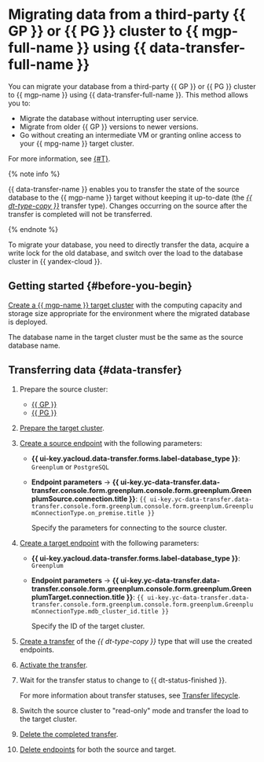 # Migrating data from a third-party {{ GP }} or {{ PG }} cluster to {{ mgp-full-name }} using {{ data-transfer-full-name }}


You can migrate your database from a third-party {{ GP }} or {{ PG }} cluster to {{ mgp-name }} using {{ data-transfer-full-name }}. This method allows you to:

* Migrate the database without interrupting user service.
* Migrate from older {{ GP }} versions to newer versions.
* Go without creating an intermediate VM or granting online access to your {{ mpg-name }} target cluster.

For more information, see [{#T}](../../../data-transfer/concepts/use-cases.md).

{% note info %}

{{ data-transfer-name }} enables you to transfer the state of the source database to the {{ mgp-name }} target without keeping it up-to-date (the [_{{ dt-type-copy }}_](../../../data-transfer/concepts/transfer-lifecycle.md#copy) transfer type). Changes occurring on the source after the transfer is completed will not be transferred.

{% endnote %}

To migrate your database, you need to directly transfer the data, acquire a write lock for the old database, and switch over the load to the database cluster in {{ yandex-cloud }}.

## Getting started {#before-you-begin}

[Create a {{ mgp-name }} target cluster](../../../managed-greenplum/operations/cluster-create.md) with the computing capacity and storage size appropriate for the environment where the migrated database is deployed.

The database name in the target cluster must be the same as the source database name.

## Transferring data {#data-transfer}

1. Prepare the source cluster:
   * [{{ GP }}](../../../data-transfer/operations/prepare.md#source-gp)
   * [{{ PG }}](../../../data-transfer/operations/prepare.md#source-pg)
1. [Prepare the target cluster](../../../data-transfer/operations/prepare.md#target-gp).
1. [Create a source endpoint](../../../data-transfer/operations/endpoint/index.md#create) with the following parameters:

   * **{{ ui-key.yacloud.data-transfer.forms.label-database_type }}**: `Greenplum` or `PostgreSQL`
   * **Endpoint parameters** → **{{ ui-key.yc-data-transfer.data-transfer.console.form.greenplum.console.form.greenplum.GreenplumSource.connection.title }}**: `{{ ui-key.yc-data-transfer.data-transfer.console.form.greenplum.console.form.greenplum.GreenplumConnectionType.on_premise.title }}`

      Specify the parameters for connecting to the source cluster.

1. [Create a target endpoint](../../../data-transfer/operations/endpoint/index.md#create) with the following parameters:

   * **{{ ui-key.yacloud.data-transfer.forms.label-database_type }}**: `Greenplum`
   * **Endpoint parameters** → **{{ ui-key.yc-data-transfer.data-transfer.console.form.greenplum.console.form.greenplum.GreenplumTarget.connection.title }}**: `{{ ui-key.yc-data-transfer.data-transfer.console.form.greenplum.console.form.greenplum.GreenplumConnectionType.mdb_cluster_id.title }}`

      Specify the ID of the target cluster.

1. [Create a transfer](../../../data-transfer/operations/transfer.md#create) of the _{{ dt-type-copy }}_ type that will use the created endpoints.
1. [Activate the transfer](../../../data-transfer/operations/transfer.md#activate).
1. Wait for the transfer status to change to {{ dt-status-finished }}.

   For more information about transfer statuses, see [Transfer lifecycle](../../../data-transfer/concepts/transfer-lifecycle.md#statuses).

1. Switch the source cluster to "read-only" mode and transfer the load to the target cluster.
1. [Delete the completed transfer](../../../data-transfer/operations/transfer.md#delete).
1. [Delete endpoints](../../../data-transfer/operations/endpoint/index.md#delete) for both the source and target.
